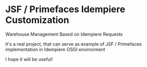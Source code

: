 # JSF / Primefaces Idempiere Customization
Warehouse Management Based on Idempiere Requests


It's a real project, that can serve as example of JSF / Primefaces implementation in Idempiere OSGI environment

I hope it will be useful!

